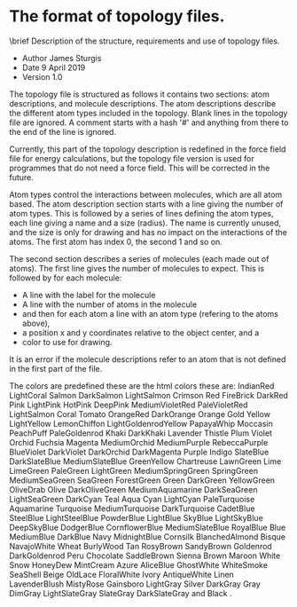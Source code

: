 # The format of topology files. 
\brief   Description of the structure, requirements and use of topology files.

* Author  James Sturgis
* Date    9 April 2019
* Version 1.0

The topology file is structured as follows it contains two sections: atom descriptions, and molecule descriptions.
The atom descriptions describe the different atom types included in the topology.
Blank lines in the topology file are ignored.
A comment starts with a hash '#' and anything from there to the end of the line is
ignored.

Currently, this part of the topology description is redefined in the force field file for energy calculations, but
the topology file version is used for programmes that do not need a force field. This will be corrected in the 
future.

Atom types control the interactions between molecules, which are all atom based.
The atom description section starts with a line giving the number of atom types.
This is followed by a series of lines defining the atom types, each line giving a name and a size (radius).
The name is currently unused, and the size is only for drawing and has no impact on the interactions of the atoms.
The first atom has index 0, the second 1 and so on.

The second section describes a series of molecules (each made out of atoms).
The first line gives the number of molecules to expect.
This is followed by for each molecule:
* A line with the label for the molecule
* A line with the number of atoms in the molecule
* and then for each atom a line with an atom type (refering to the atoms above),
* a position x and y coordinates relative to the object center, and a
* color to use for drawing.

It is an error if the molecule descriptions refer to an atom that is not defined
in the first part of the file.

The colors are predefined these are the html colors these are:
IndianRed 
LightCoral 
Salmon 
DarkSalmon 
LightSalmon 
Crimson 
Red 
FireBrick 
DarkRed 
Pink 
LightPink 
HotPink 
DeepPink 
MediumVioletRed 
PaleVioletRed 
LightSalmon 
Coral 
Tomato 
OrangeRed 
DarkOrange 
Orange 
Gold 
Yellow 
LightYellow 
LemonChiffon 
LightGoldenrodYellow 
PapayaWhip 
Moccasin 
PeachPuff 
PaleGoldenrod 
Khaki 
DarkKhaki 
Lavender 
Thistle 
Plum 
Violet 
Orchid 
Fuchsia 
Magenta 
MediumOrchid 
MediumPurple 
RebeccaPurple 
BlueViolet 
DarkViolet 
DarkOrchid 
DarkMagenta 
Purple 
Indigo 
SlateBlue 
DarkSlateBlue 
MediumSlateBlue 
GreenYellow 
Chartreuse 
LawnGreen 
Lime 
LimeGreen 
PaleGreen 
LightGreen 
MediumSpringGreen 
SpringGreen 
MediumSeaGreen 
SeaGreen 
ForestGreen 
Green 
DarkGreen 
YellowGreen 
OliveDrab 
Olive 
DarkOliveGreen 
MediumAquamarine 
DarkSeaGreen 
LightSeaGreen 
DarkCyan 
Teal 
Aqua 
Cyan 
LightCyan 
PaleTurquoise 
Aquamarine 
Turquoise 
MediumTurquoise 
DarkTurquoise 
CadetBlue 
SteelBlue 
LightSteelBlue 
PowderBlue 
LightBlue 
SkyBlue 
LightSkyBlue 
DeepSkyBlue 
DodgerBlue 
CornflowerBlue 
MediumSlateBlue 
RoyalBlue 
Blue 
MediumBlue 
DarkBlue 
Navy 
MidnightBlue 
Cornsilk 
BlanchedAlmond 
Bisque 
NavajoWhite 
Wheat 
BurlyWood 
Tan 
RosyBrown 
SandyBrown 
Goldenrod 
DarkGoldenrod 
Peru 
Chocolate 
SaddleBrown 
Sienna 
Brown 
Maroon 
White 
Snow 
HoneyDew 
MintCream 
Azure 
AliceBlue 
GhostWhite 
WhiteSmoke 
SeaShell 
Beige 
OldLace 
FloralWhite 
Ivory 
AntiqueWhite 
Linen 
LavenderBlush 
MistyRose 
Gainsboro 
LightGray 
Silver 
DarkGray 
Gray 
DimGray 
LightSlateGray 
SlateGray 
DarkSlateGray 
and
Black 
.

